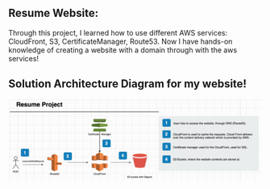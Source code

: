 ##  Resume Website: 

Through this project, I learned how to use different AWS services: CloudFront, S3, CertificateManager, Route53. Now I have hands-on knowledge of creating a website with a domain through with the aws services! 


Solution Architecture Diagram for my website!
-------------------------------------------------------------------------------------------------------------------------------------------------------------------

![](Diagram.png)
